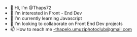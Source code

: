- 👋 Hi, I’m @Thaps72
- 👀 I’m interested in Front - End Dev
- 🌱 I’m currently learning Javascript
- 💞️ I’m looking to collaborate on Front End Dev projects
- 📫 How to reach me -thapelo.umuziphotoclub@gmail.com

<!---
Thaps72/Thaps72 is a ✨ special ✨ repository because its `README.md` (this file) appears on your GitHub profile.
You can click the Preview link to take a look at your changes.
--->
